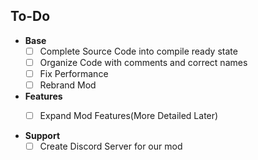 ## To-Do  

- **Base**  
  - [ ] Complete Source Code into compile ready state  
  - [ ] Organize Code with comments and correct names  
  - [ ] Fix Performance  
  - [ ] Rebrand Mod  
  
- **Features**  
  - [ ] Expand Mod Features(More Detailed Later)  


- **Support**  
  - [ ] Create Discord Server for our mod  
